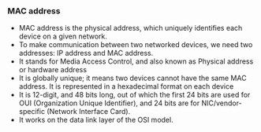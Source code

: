 <h3> MAC address </h3>

- MAC address is the physical address, which uniquely identifies each device on a given network. 
- To make communication between two networked devices, we need two addresses: IP address and MAC address.
- It stands for Media Access Control, and also known as Physical address or hardware address
- It is globally unique; it means two devices cannot have the same MAC address. It is represented in a hexadecimal format on each device
- It is 12-digit, and 48 bits long, out of which the first 24 bits are used for OUI (Organization Unique Identifier), and 24 bits are for NIC/vendor-specific (Network Interface Card).
- It works on the data link layer of the OSI model.